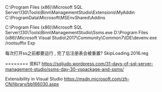 ﻿C:\Program Files (x86)\Microsoft SQL Server\130\Tools\Binn\ManagementStudio\Extensions\MyAddin
C:\ProgramData\Microsoft\MSEnvShared\Addins


C:\Program Files (x86)\Microsoft SQL Server\130\Tools\Binn\ManagementStudio\Ssms.exe
D:\Program Files (x86)\Microsoft Visual Studio\2017\Community\Common7\IDE\devenv.exe /rootsuffix Exp


每次打开ss之前都要运行 , 完了后注册表会被重置?
SkipLoading.2016.reg


========
资料? https://sqljudo.wordpress.com/31-days-of-sql-server-management-studio/ssms-day-30-vspackage-and-ssms/

Extensibility in Visual Studio
https://msdn.microsoft.com/zh-CN/library/bb166030.aspx 

